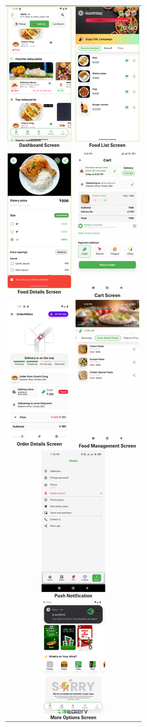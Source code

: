 <table align="center"> <tr> <td align="center"> <img src="https://github.com/Tomal9924/ieatery_food_ordering_app/blob/main/dashboard.png?raw=true" alt="Dashboard Screen" width="200"/><br/> <strong>Dashboard Screen</strong> </td> <td align="center"> <img src="https://github.com/Tomal9924/ieatery_food_ordering_app/blob/main/food_list.png?raw=true" alt="Food List Screen" width="200"/><br/> <strong>Food List Screen</strong> </td> </tr> <tr> <td align="center"> <img src="https://github.com/Tomal9924/ieatery_food_ordering_app/blob/main/food_details.png?raw=true" alt="Food Details Screen" width="200"/><br/> <strong>Food Details Screen</strong> </td> <td align="center"> <img src="https://github.com/Tomal9924/ieatery_food_ordering_app/blob/main/cart.png?raw=true" alt="Cart Screen" width="200"/><br/> <strong>Cart Screen</strong> </td> </tr> <tr> <td align="center"> <img src="https://github.com/Tomal9924/ieatery_food_ordering_app/blob/main/order_details.png?raw=true" alt="Order Details Screen" width="200"/><br/> <strong>Order Details Screen</strong> </td> <td align="center"> <img src="https://github.com/Tomal9924/ieatery_food_ordering_app/blob/main/food.png?raw=true" alt="Food Management Screen" width="200"/><br/> <strong>Food Management Screen</strong> </td> </tr> <tr> <td align="center" colspan="2"> <img src="https://github.com/Tomal9924/ieatery_food_ordering_app/blob/main/more.png?raw=true" alt="More Options Screen" width="200"/><br/> <strong>Push Notification</strong> </td> </tr> <tr> <td align="center" colspan="2"> <img src="https://github.com/Tomal9924/ieatery_food_ordering_app/blob/main/push_notification.png?raw=true" alt="Push Notification" width="200"/><br/> <strong>More Options Screen</strong> </td> </tr></table>
